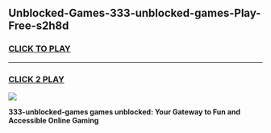 
## Unblocked-Games-333-unblocked-games-Play-Free-s2h8d
<h3>
<a href="https://premium76.site?title=333-unblocked-games&ref=19M">CLICK TO PLAY</a></h3>
<hr>

<h3>
<a href="https://premium76.site?title=333-unblocked-games&ref=19M">CLICK 2 PLAY</a>
  
</h3>

<a href="https://premium76.site?title=333-unblocked-games&ref=19M"><img src="https://clearcache.store/games.png"></a>


**333-unblocked-games games unblocked: Your Gateway to Fun and Accessible Online Gaming**
